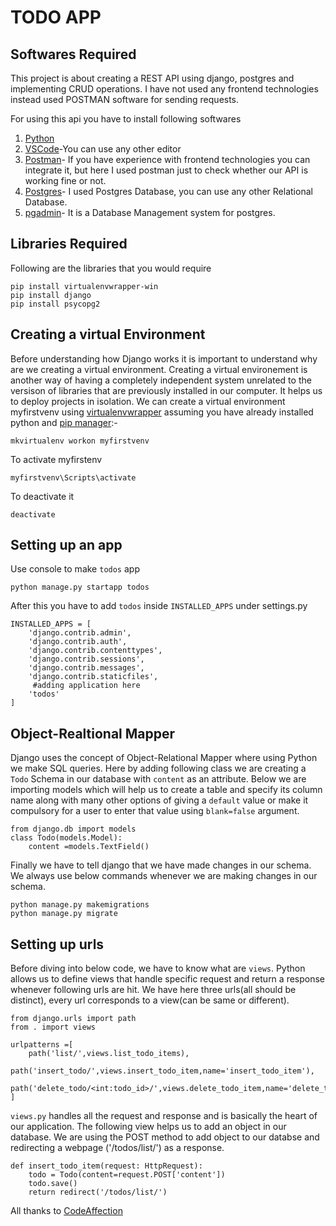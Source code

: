 # TODO APP

## Softwares Required
This project is about creating a REST API using django, postgres and implementing CRUD operations. I have not used any frontend technologies instead used POSTMAN software for sending requests.

For using this api you have to install following softwares
1. [Python](https://www.python.org/)
2. [VSCode](https://code.visualstudio.com/)-You can use any other editor
3. [Postman](https://www.postman.com/)- If you have experience with frontend technologies you can integrate it, but here I used postman just to check whether our API is working      fine or not.
4. [Postgres](https://www.postgresql.org/)- I used Postgres Database, you can use any other Relational Database.
5. [pgadmin](https://www.pgadmin.org/)- It is a Database Management system for postgres.


## Libraries Required
Following are the libraries that you would require

```
pip install virtualenvwrapper-win
pip install django
pip install psycopg2
```

## Creating a virtual Environment

Before understanding how Django works it is important to understand why are we creating a virtual environment. Creating a virtual environement is another way of having a completely independent system unrelated to the versison of libraries that are previously installed in our computer. It helps us to deploy projects in isolation.
We can create a virtual environment myfirstvenv using [virtualenvwrapper](https://virtualenvwrapper.readthedocs.io/en/latest/) assuming you have already installed python and [pip manager](https://pypi.org/project/pip-manager/):-
```
mkvirtualenv workon myfirstvenv
```
To activate myfirstenv
```
myfirstvenv\Scripts\activate
```
To deactivate it
```
deactivate
```

## Setting up an app

Use console to make `todos` app
```
python manage.py startapp todos
```
After this you have to add `todos` inside `INSTALLED_APPS` under settings.py
```
INSTALLED_APPS = [
    'django.contrib.admin',
    'django.contrib.auth',
    'django.contrib.contenttypes',
    'django.contrib.sessions',
    'django.contrib.messages',
    'django.contrib.staticfiles',
     #adding application here
    'todos'
]
```

## Object-Realtional Mapper
Django uses the concept of Object-Relational Mapper where using Python we make SQL queries. Here by adding following class we are creating a `Todo` Schema in our database with `content` as an attribute. Below we are importing models which will help us to create a table and specify its column name along with many other options of giving a `default` value or make it compulsory for a user to enter that value using `blank=false` argument.

```
from django.db import models
class Todo(models.Model):
    content =models.TextField()
```

Finally we have to tell django that we have made changes in our schema. We always use below commands whenever we are making changes in our schema.
```
python manage.py makemigrations
python manage.py migrate
```

## Setting up urls
Before diving into below code, we have to know what are `views`. Python allows us to define views that handle specific request and return a response whenever following urls are hit. 
We have here three urls(all should be distinct), every url corresponds to a view(can be same or different). 
```
from django.urls import path
from . import views

urlpatterns =[
    path('list/',views.list_todo_items),
    path('insert_todo/',views.insert_todo_item,name='insert_todo_item'),
    path('delete_todo/<int:todo_id>/',views.delete_todo_item,name='delete_todo_item'),
]
```


`views.py` handles all the request and response and is basically the heart of our application. The following view helps us to add an object in our database. We are using the POST method to add object to our databse and redirecting a webpage ('/todos/list/') as a response.

```
def insert_todo_item(request: HttpRequest):
    todo = Todo(content=request.POST['content'])
    todo.save()
    return redirect('/todos/list/')
```

All thanks to [CodeAffection](https://www.codaffection.com/)

